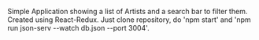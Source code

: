 Simple Application showing a list of Artists and a search bar to filter them. Created using React-Redux. 
Just clone repository, do 'npm start' and 'npm run json-serv --watch db.json --port 3004'. 
